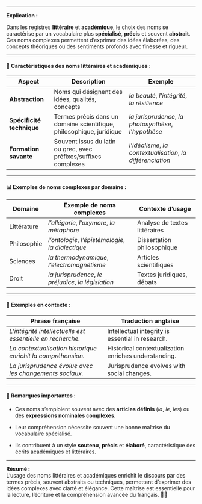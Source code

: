 
---

**Explication :**

Dans les registres **littéraire** et **académique**, le choix des noms se caractérise par un vocabulaire plus **spécialisé**, **précis** et souvent **abstrait**. Ces noms complexes permettent d’exprimer des idées élaborées, des concepts théoriques ou des sentiments profonds avec finesse et rigueur.

---

#### 🧱 Caractéristiques des noms littéraires et académiques :

|Aspect|Description|Exemple|
|---|---|---|
|**Abstraction**|Noms qui désignent des idées, qualités, concepts|_la beauté_, _l’intégrité_, _la résilience_|
|**Spécificité technique**|Termes précis dans un domaine scientifique, philosophique, juridique|_la jurisprudence_, _la photosynthèse_, _l’hypothèse_|
|**Formation savante**|Souvent issus du latin ou grec, avec préfixes/suffixes complexes|_l’idéalisme_, _la contextualisation_, _la différenciation_|

---

#### 📊 Exemples de noms complexes par domaine :

|Domaine|Exemple de noms complexes|Contexte d’usage|
|---|---|---|
|Littérature|_l’allégorie_, _l’oxymore_, _la métaphore_|Analyse de textes littéraires|
|Philosophie|_l’ontologie_, _l’épistémologie_, _la dialectique_|Dissertation philosophique|
|Sciences|_la thermodynamique_, _l’électromagnétisme_|Articles scientifiques|
|Droit|_la jurisprudence_, _le préjudice_, _la législation_|Textes juridiques, débats|

---

#### 🔄 Exemples en contexte :

|Phrase française|Traduction anglaise|
|---|---|
|_L’intégrité intellectuelle est essentielle en recherche._|Intellectual integrity is essential in research.|
|_La contextualisation historique enrichit la compréhension._|Historical contextualization enriches understanding.|
|_La jurisprudence évolue avec les changements sociaux._|Jurisprudence evolves with social changes.|

---

#### 📝 Remarques importantes :

- Ces noms s’emploient souvent avec des **articles définis** (_la_, _le_, _les_) ou des **expressions nominales complexes**.
    
- Leur compréhension nécessite souvent une bonne maîtrise du vocabulaire spécialisé.
    
- Ils contribuent à un style **soutenu**, **précis** et **élaboré**, caractéristique des écrits académiques et littéraires.
    

---

**Résumé :**  
L’usage des noms littéraires et académiques enrichit le discours par des termes précis, souvent abstraits ou techniques, permettant d’exprimer des idées complexes avec clarté et élégance. Cette maîtrise est essentielle pour la lecture, l’écriture et la compréhension avancée du français. 📖✨